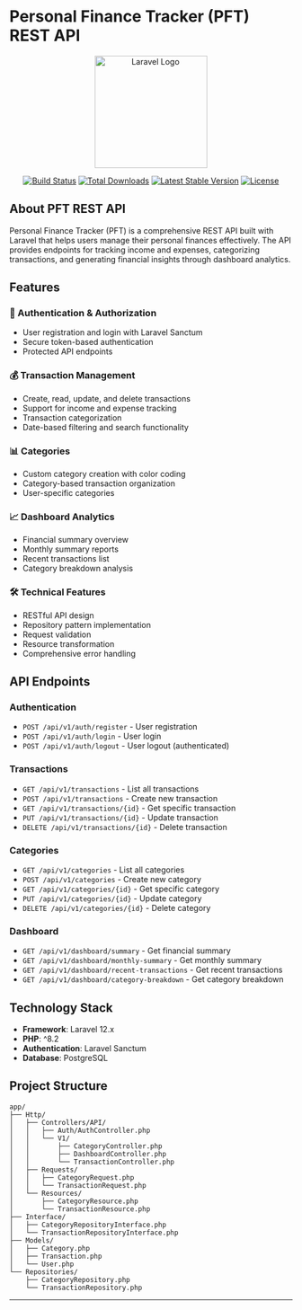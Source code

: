 # Personal Finance Tracker (PFT) REST API

<p align="center">
<a href="https://laravel.com" target="_blank"><img src="https://raw.githubusercontent.com/laravel/art/master/logo-lockup/5%20SVG/2%20CMYK/1%20Full%20Color/laravel-logolockup-cmyk-red.svg" width="200" alt="Laravel Logo"></a>
</p>

<p align="center">
<a href="https://github.com/laravel/framework/actions"><img src="https://github.com/laravel/framework/workflows/tests/badge.svg" alt="Build Status"></a>
<a href="https://packagist.org/packages/laravel/framework"><img src="https://img.shields.io/packagist/dt/laravel/framework" alt="Total Downloads"></a>
<a href="https://packagist.org/packages/laravel/framework"><img src="https://img.shields.io/packagist/v/laravel/framework" alt="Latest Stable Version"></a>
<a href="https://packagist.org/packages/laravel/framework"><img src="https://img.shields.io/packagist/l/laravel/framework" alt="License"></a>
</p>

## About PFT REST API

Personal Finance Tracker (PFT) is a comprehensive REST API built with Laravel that helps users manage their personal finances effectively. The API provides endpoints for tracking income and expenses, categorizing transactions, and generating financial insights through dashboard analytics.

## Features

### 🔐 Authentication & Authorization

-   User registration and login with Laravel Sanctum
-   Secure token-based authentication
-   Protected API endpoints

### 💰 Transaction Management

-   Create, read, update, and delete transactions
-   Support for income and expense tracking
-   Transaction categorization
-   Date-based filtering and search functionality

### 📊 Categories

-   Custom category creation with color coding
-   Category-based transaction organization
-   User-specific categories

### 📈 Dashboard Analytics

-   Financial summary overview
-   Monthly summary reports
-   Recent transactions list
-   Category breakdown analysis

### 🛠 Technical Features

-   RESTful API design
-   Repository pattern implementation
-   Request validation
-   Resource transformation
-   Comprehensive error handling

## API Endpoints

### Authentication

-   `POST /api/v1/auth/register` - User registration
-   `POST /api/v1/auth/login` - User login
-   `POST /api/v1/auth/logout` - User logout (authenticated)

### Transactions

-   `GET /api/v1/transactions` - List all transactions
-   `POST /api/v1/transactions` - Create new transaction
-   `GET /api/v1/transactions/{id}` - Get specific transaction
-   `PUT /api/v1/transactions/{id}` - Update transaction
-   `DELETE /api/v1/transactions/{id}` - Delete transaction

### Categories

-   `GET /api/v1/categories` - List all categories
-   `POST /api/v1/categories` - Create new category
-   `GET /api/v1/categories/{id}` - Get specific category
-   `PUT /api/v1/categories/{id}` - Update category
-   `DELETE /api/v1/categories/{id}` - Delete category

### Dashboard

-   `GET /api/v1/dashboard/summary` - Get financial summary
-   `GET /api/v1/dashboard/monthly-summary` - Get monthly summary
-   `GET /api/v1/dashboard/recent-transactions` - Get recent transactions
-   `GET /api/v1/dashboard/category-breakdown` - Get category breakdown

## Technology Stack

-   **Framework**: Laravel 12.x
-   **PHP**: ^8.2
-   **Authentication**: Laravel Sanctum
-   **Database**: PostgreSQL

## Project Structure

```
app/
├── Http/
│   ├── Controllers/API/
│   │   ├── Auth/AuthController.php
│   │   └── V1/
│   │       ├── CategoryController.php
│   │       ├── DashboardController.php
│   │       └── TransactionController.php
│   ├── Requests/
│   │   ├── CategoryRequest.php
│   │   └── TransactionRequest.php
│   └── Resources/
│       ├── CategoryResource.php
│       └── TransactionResource.php
├── Interface/
│   ├── CategoryRepositoryInterface.php
│   └── TransactionRepositoryInterface.php
├── Models/
│   ├── Category.php
│   ├── Transaction.php
│   └── User.php
└── Repositories/
    ├── CategoryRepository.php
    └── TransactionRepository.php
```

---
